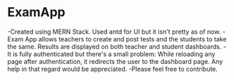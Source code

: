 # ExamApp
-Created using MERN Stack. Used antd for UI but it isn't pretty as of now.
-Exam App allows teachers to create and post tests and the students to take the same. Results are displayed on both teacher and student dashboards.
-It is fully authenticated but there's a small problem: While reloading any page after authentication, it redirects the user to the dashboard page. Any help in that regard would be appreciated.
-Please feel free to contribute.
